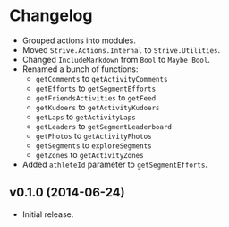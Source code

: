 # Changelog

-   Grouped actions into modules.
-   Moved `Strive.Actions.Internal` to `Strive.Utilities`.
-   Changed `IncludeMarkdown` from `Bool` to `Maybe Bool`.
-   Renamed a bunch of functions:
    -   `getComments` to `getActivityComments`
    -   `getEfforts` to `getSegmentEfforts`
    -   `getFriendsActivities` to `getFeed`
    -   `getKudoers` to `getActivityKudoers`
    -   `getLaps` to `getActivityLaps`
    -   `getLeaders` to `getSegmentLeaderboard`
    -   `getPhotos` to `getActivityPhotos`
    -   `getSegments` to `exploreSegments`
    -   `getZones` to `getActivityZones`
- Added `athleteId` parameter to `getSegmentEfforts`.

## v0.1.0 (2014-06-24)

-   Initial release.
